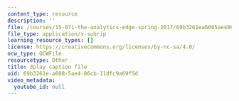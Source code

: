 ```yaml
---
content_type: resource
description: ''
file: /courses/15-071-the-analytics-edge-spring-2017/69b3261ea6085ae486cb11dfc9a69f5d_BKsi-Khu7Bs.vtt
file_type: application/x-subrip
learning_resource_types: []
license: https://creativecommons.org/licenses/by-nc-sa/4.0/
ocw_type: OCWFile
resourcetype: Other
title: 3play caption file
uid: 69b3261e-a608-5ae4-86cb-11dfc9a69f5d
video_metadata:
  youtube_id: null
---
```

